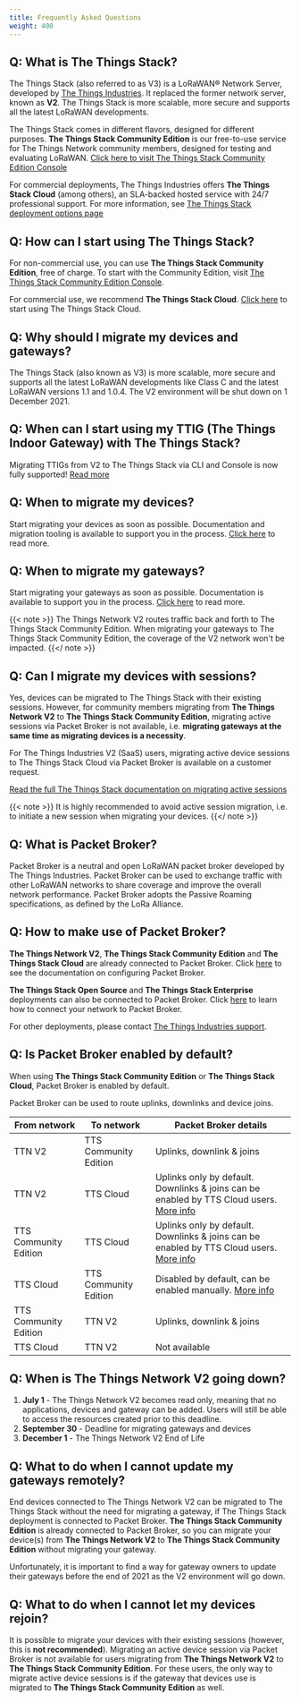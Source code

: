 ```yaml
---
title: Frequently Asked Questions
weight: 400
---
```


## Q: What is The Things Stack?
The Things Stack (also referred to as V3) is a LoRaWAN® Network Server, developed by <a href="https://www.thethingsindustries.com/" target="_blank">The Things Industries</a>. It replaced the former network server, known as **V2**. The Things Stack is more scalable, more secure and supports all the latest LoRaWAN developments.

The Things Stack comes in different flavors, designed for different purposes. **The Things Stack Community Edition** is our free-to-use service for The Things Network community members, designed for testing and evaluating LoRaWAN. <a href="https://console.cloud.thethings.network/" target="_blank">Click here to visit The Things Stack Community Edition Console</a>

For commercial deployments, The Things Industries offers **The Things Stack Cloud** (among others), an SLA-backed hosted service with 24/7 professional support. For more information, see <a href="https://www.thethingsindustries.com/deployment/" target="_blank">The Things Stack deployment options page</a>

## Q: How can I start using The Things Stack?
For non-commercial use, you can use **The Things Stack Community Edition**, free of charge. To start with the Community Edition, visit <a href="https://console.cloud.thethings.network/" target="_blank">The Things Stack Community Edition Console</a>.

For commercial use, we recommend **The Things Stack Cloud**. <a href="https://accounts.thethingsindustries.com/fee-calculator" target="_blank">Click here</a> to start using The Things Stack Cloud.

## Q: Why should I migrate my devices and gateways?
The Things Stack (also known as V3) is more scalable, more secure and supports all the latest LoRaWAN developments like Class C and the latest LoRaWAN versions 1.1 and 1.0.4. The V2 environment will be shut down on 1 December 2021.

## Q: When can I start using my TTIG (The Things Indoor Gateway) with The Things Stack?
Migrating TTIGs from V2 to The Things Stack via CLI and Console is now fully supported! [Read more](https://www.thethingsindustries.com/docs/gateways/thethingsindoorgateway/)

## Q: When to migrate my devices?
Start migrating your devices as soon as possible. Documentation and migration tooling is available to support you in the process. [Click here](/the-things-stack/migrate-to-v3/) to read more.

## Q: When to migrate my gateways?
Start migrating your gateways as soon as possible. Documentation is available to support you in the process. [Click here](/the-things-stack/migrate-to-v3/) to read more. 

{{< note >}}
The Things Network V2 routes traffic back and forth to The Things Stack Community Edition. When migrating your gateways to The Things Stack Community Edition, the coverage of the V2 network won't be impacted.
{{</ note >}}

## Q: Can I migrate my devices with sessions?
Yes, devices can be migrated to The Things Stack with their existing sessions. However, for community members migrating from **The Things Network V2** to **The Things Stack Community Edition**, migrating active sessions via Packet Broker is not available, i.e. **migrating gateways at the same time as migrating devices is a necessity**.

For The Things Industries V2 (SaaS) users, migrating active device sessions to The Things Stack Cloud via Packet Broker is available on a customer request. 

<a href="https://www.thethingsindustries.com/docs/getting-started/migrating/migrating-from-v2/migrate-using-migration-tool/migrate-active-session/" target="_blank">Read the full The Things Stack documentation on migrating active sessions</a>

{{< note >}}
It is highly recommended to avoid active session migration, i.e. to initiate a new session when migrating your devices.
{{</ note >}}

## Q: What is Packet Broker?
Packet Broker is a neutral and open LoRaWAN packet broker developed by The Things Industries. Packet Broker can be used to exchange traffic with other LoRaWAN networks to share coverage and improve the overall network performance. Packet Broker adopts the Passive Roaming specifications, as defined by the LoRa Alliance. 

## Q: How to make use of Packet Broker?
**The Things Network V2**, **The Things Stack Community Edition** and **The Things Stack Cloud** are already connected to Packet Broker. Click <a href="https://www.thethingsindustries.com/docs/reference/packet-broker/configure/" target="_blank">here</a> to see the documentation on configuring Packet Broker.

**The Things Stack Open Source** and **The Things Stack Enterprise** deployments can also be connected to Packet Broker. Click <a href="https://www.thethingsindustries.com/docs/reference/packet-broker/" target="_blank">here</a> to learn how to connect your network to Packet Broker.

For other deployments, please contact [The Things Industries support](mailto:support@thethingsindustries.com).

## Q: Is Packet Broker enabled by default?
When using **The Things Stack Community Edition** or **The Things Stack Cloud**, Packet Broker is enabled by default.

Packet Broker can be used to route uplinks, downlinks and device joins.

|From network | To network | Packet Broker details|
|--|--|--|
| TTN V2 | TTS Community Edition | Uplinks, downlink & joins|
| TTN V2 | TTS Cloud | Uplinks only by default. Downlinks & joins can be enabled by TTS Cloud users. <a href="https://www.thethingsindustries.com/docs/reference/packet-broker/configure/" target="_blank">More info</a> |
| TTS Community Edition | TTS Cloud | Uplinks only by default. Downlinks & joins can be enabled by TTS Cloud users. <a href="https://www.thethingsindustries.com/docs/reference/packet-broker/configure/" target="_blank">More info</a> |
| TTS Cloud | TTS Community Edition | Disabled by default, can be enabled manually. <a href="https://www.thethingsindustries.com/docs/reference/packet-broker/configure/" target="_blank">More info</a>|
| TTS Community Edition | TTN V2 | Uplinks, downlink & joins|
| TTS Cloud | TTN V2 | Not available|


## Q: When is The Things Network V2 going down?
1. **July 1** - The Things Network V2 becomes read only, meaning that no applications, devices and gateway can be added. Users will still be able to access the resources created prior to this deadline.
2. **September 30** - Deadline for migrating gateways and devices
3. **December 1** - The Things Network V2 End of Life

## Q: What to do when I cannot update my gateways remotely?
End devices connected to The Things Network V2 can be migrated to The Things Stack without the need for migrating a gateway, if The Things Stack deployment is connected to Packet Broker. **The Things Stack Community Edition** is already connected to Packet Broker, so you can migrate your device(s) from **The Things Network V2** to **The Things Stack Community Edition** without migrating your gateway.

Unfortunately, it is important to find a way for gateway owners to update their gateways before the end of 2021 as the V2 environment will go down. 

## Q: What to do when I cannot let my devices rejoin?
It is possible to migrate your devices with their existing sessions (however, this is **not recommended**). Migrating an active device session via Packet Broker is not available for users migrating from **The Things Network V2** to **The Things Stack Community Edition**. For these users, the only way to migrate active device sessions is if the gateway that devices use is migrated to **The Things Stack Community Edition** as well.
